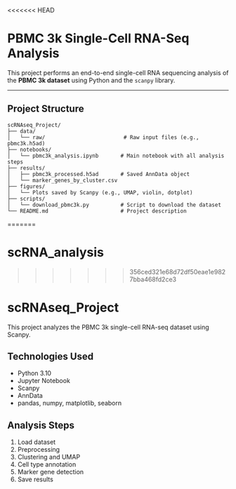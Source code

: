 <<<<<<< HEAD
# PBMC 3k Single-Cell RNA-Seq Analysis

This project performs an end-to-end single-cell RNA sequencing analysis of the **PBMC 3k dataset** using Python and the `scanpy` library.

---

## Project Structure

```
scRNAseq_Project/
├── data/
│   └── raw/                         # Raw input files (e.g., pbmc3k.h5ad)
├── notebooks/
│   └── pbmc3k_analysis.ipynb       # Main notebook with all analysis steps
├── results/
│   ├── pbmc3k_processed.h5ad       # Saved AnnData object
│   └── marker_genes_by_cluster.csv
├── figures/
│   └── Plots saved by Scanpy (e.g., UMAP, violin, dotplot)
├── scripts/
│   └── download_pbmc3k.py          # Script to download the dataset
└── README.md                       # Project description
```
=======
# scRNA_analysis
>>>>>>> 356ced321e68d72df50eae1e9827bba468fd2ce3
# scRNAseq_Project

This project analyzes the PBMC 3k single-cell RNA-seq dataset using Scanpy.

## Technologies Used
- Python 3.10
- Jupyter Notebook
- Scanpy
- AnnData
- pandas, numpy, matplotlib, seaborn

## Analysis Steps
1. Load dataset
2. Preprocessing
3. Clustering and UMAP
4. Cell type annotation
5. Marker gene detection
6. Save results

